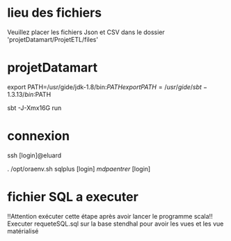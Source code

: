 # lieu des fichiers

Veuillez placer les fichiers Json et CSV dans le dossier 'projetDatamart/ProjetETL/files'

# projetDatamart

export PATH=/usr/gide/jdk-1.8/bin:$PATH
export PATH=/usr/gide/sbt-1.3.13/bin:$PATH

sbt -J-Xmx16G run

# connexion

ssh [login]@eluard

. /opt/oraenv.sh
sqlplus [login] 
$mdp a entrer$ [login]

# fichier SQL a executer

!!Attention exécuter cette étape après avoir lancer le programme scala!!
Executer requeteSQL.sql sur la base stendhal pour avoir les vues et les vue matérialisé
